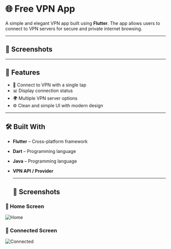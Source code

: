 # 🌐 Free VPN App

A simple and elegant VPN app built using **Flutter**. The app allows users to connect to VPN servers for secure and private internet browsing.

---

## 📱 Screenshots

<!-- You can upload images to the repo and reference them here -->
<!-- Example:
![Home Screen](screenshots/home.png)
![Connected Screen](screenshots/connected.png)
-->

---

## 🚀 Features

- 🔐 Connect to VPN with a single tap
- 📊 Display connection status
- 🌍 Multiple VPN server options 
- ⚙️ Clean and simple UI with modern design

---

## 🛠️ Built With

- **Flutter** – Cross-platform framework
- **Dart** – Programming language
-  **Java** – Programming language
- **VPN API / Provider**

  
  ---
  ## 📱 Screenshots

### 🔹 Home Screen
![Home](https://github.com/Ahmedzagzoug1/free_vpn/blob/main/screenshots/vpn3.png)

### 🔹 Connected Screen
![Connected](screenshots/vpn1.png)


